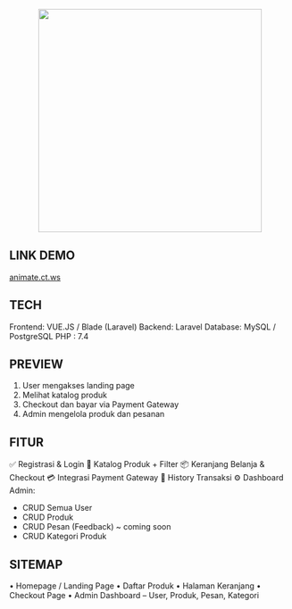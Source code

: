 <p align="center"><img src="https://mercier.co.id/wp-content/uploads/2024/10/Logo-Animate-01.png" width="400"></p>

## LINK DEMO ##
[animate.ct.ws](https://animate.ct.ws/)

## TECH ##
Frontend: VUE.JS / Blade (Laravel)
Backend: Laravel 
Database: MySQL / PostgreSQL
PHP : 7.4

## PREVIEW ##
1. User mengakses landing page
2. Melihat katalog produk
3. Checkout dan bayar via Payment Gateway
4. Admin mengelola produk dan pesanan

## FITUR ##
✅ Registrasi & Login
🛒 Katalog Produk + Filter
📦 Keranjang Belanja & Checkout
💳 Integrasi Payment Gateway
🧾 History Transaksi
⚙️ Dashboard Admin:
   - CRUD Semua User
   - CRUD Produk
   - CRUD Pesan (Feedback) ~ coming soon
   - CRUD Kategori Produk

## SITEMAP ##
• Homepage / Landing Page
• Daftar Produk
• Halaman Keranjang
• Checkout Page
• Admin Dashboard – User, Produk, Pesan, Kategori



